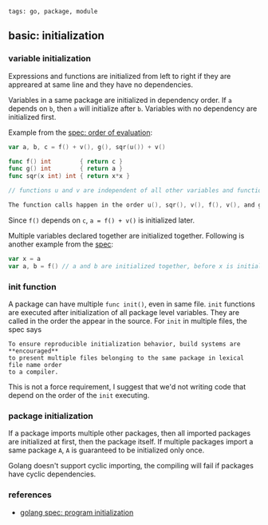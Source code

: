 ```metadata
tags: go, package, module
```

## basic: initialization

### variable initialization
Expressions and functions are initialized from left to right if they are appreared at
 same line and they have no dependencies.

Variables in a same package are initialized in dependency order. If `a` depends on `b`,
 then `a` will initialize after `b`. Variables with no dependency are initialized first.

Example from the [spec: order of evaluation](https://golang.org/ref/spec#Order_of_evaluation):

```go
var a, b, c = f() + v(), g(), sqr(u()) + v()

func f() int        { return c }
func g() int        { return a }
func sqr(x int) int { return x*x }

// functions u and v are independent of all other variables and functions

The function calls happen in the order u(), sqr(), v(), f(), v(), and g().
```

Since `f()` depends on `c`, `a = f() + v()` is initialized later.

Multiple variables declared together are initialized together. Following is another
 example from the [spec](https://golang.org/ref/spec#Package_initialization):

```go
var x = a
var a, b = f() // a and b are initialized together, before x is initialized
```


### init function
A package can have multiple `func init()`, even in same file. `init` functions are
 executed after initialization of all package level variables. They are called in
 the order the appear in the source. For `init` in multiple files, the spec says

    To ensure reproducible initialization behavior, build systems are **encouraged**
    to present multiple files belonging to the same package in lexical file name order
    to a compiler.

This is not a force requirement, I suggest that we'd not writing code that depend on the
 order of the `init` executing.


### package initialization
If a package imports multiple other packages, then all imported packages are initialized
 at first, then the package itself. If multiple packages import a same package `A`, `A`
 is guaranteed to be initialized only once.

Golang doesn't support cyclic importing, the compiling will fail if packages have cyclic
 dependencies.

### references
- [golang spec: program initialization](https://golang.org/ref/spec#Program_initialization_and_execution)
